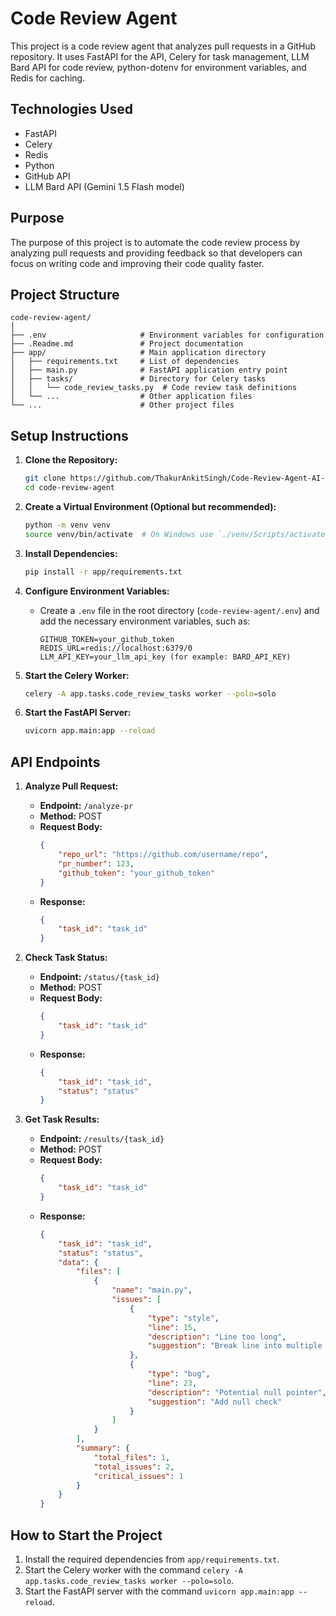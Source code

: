 # Code Review Agent

This project is a code review agent that analyzes pull requests in a GitHub repository. It uses FastAPI for the API, Celery for task management, LLM Bard API for code review, python-dotenv for environment variables, and Redis for caching.

## Technologies Used

- FastAPI
- Celery
- Redis
- Python
- GitHub API
- LLM Bard API (Gemini 1.5 Flash model)

## Purpose

The purpose of this project is to automate the code review process by analyzing pull requests and providing feedback so that developers can focus on writing code and improving their code quality faster.

## Project Structure

```plaintext
code-review-agent/
│
├── .env                     # Environment variables for configuration
├── .Readme.md               # Project documentation
├── app/                     # Main application directory
│   ├── requirements.txt     # List of dependencies
│   ├── main.py              # FastAPI application entry point
│   ├── tasks/               # Directory for Celery tasks
│   │   └── code_review_tasks.py  # Code review task definitions
│   └── ...                  # Other application files
└── ...                      # Other project files
```

## Setup Instructions

1. **Clone the Repository:**
   ```bash
   git clone https://github.com/ThakurAnkitSingh/Code-Review-Agent-AI-Backend.git
   cd code-review-agent
   ```

2. **Create a Virtual Environment (Optional but recommended):**
   ```bash
   python -m venv venv
   source venv/bin/activate  # On Windows use `./venv/Scripts/activate`
   ```

3. **Install Dependencies:**
   ```bash
   pip install -r app/requirements.txt
   ```

4. **Configure Environment Variables:**
   - Create a `.env` file in the root directory (`code-review-agent/.env`) and add the necessary environment variables, such as:
     ```
     GITHUB_TOKEN=your_github_token
     REDIS_URL=redis://localhost:6379/0
     LLM_API_KEY=your_llm_api_key (for example: BARD_API_KEY)
     ```

5. **Start the Celery Worker:**
   ```bash
   celery -A app.tasks.code_review_tasks worker --polo=solo
   ```

6. **Start the FastAPI Server:**
   ```bash
   uvicorn app.main:app --reload
   ```

## API Endpoints

1. **Analyze Pull Request:**
   - **Endpoint:** `/analyze-pr`
   - **Method:** POST
   - **Request Body:**
     ```json
     {
         "repo_url": "https://github.com/username/repo",
         "pr_number": 123,
         "github_token": "your_github_token"
     }
     ```
   - **Response:**
     ```json
     {
         "task_id": "task_id"
     }
     ```

2. **Check Task Status:**
   - **Endpoint:** `/status/{task_id}`
   - **Method:** POST
   - **Request Body:**
     ```json
     {
         "task_id": "task_id"
     }
     ```
   - **Response:**
     ```json
     {
         "task_id": "task_id",
         "status": "status"
     }
     ```

3. **Get Task Results:**
   - **Endpoint:** `/results/{task_id}`
   - **Method:** POST
   - **Request Body:**
     ```json
     {
         "task_id": "task_id"
     }
     ```
   - **Response:**
     ```json
     {
         "task_id": "task_id",
         "status": "status",
         "data": {
             "files": [
                 {
                     "name": "main.py",
                     "issues": [
                         {
                             "type": "style",
                             "line": 15,
                             "description": "Line too long",
                             "suggestion": "Break line into multiple lines"
                         },
                         {
                             "type": "bug",
                             "line": 23,
                             "description": "Potential null pointer",
                             "suggestion": "Add null check"
                         }
                     ]
                 }
             ],
             "summary": {
                 "total_files": 1,
                 "total_issues": 2,
                 "critical_issues": 1
             }
         }
     }
     ```

## How to Start the Project

1. Install the required dependencies from `app/requirements.txt`.
2. Start the Celery worker with the command `celery -A app.tasks.code_review_tasks worker --polo=solo`.
3. Start the FastAPI server with the command `uvicorn app.main:app --reload`.


